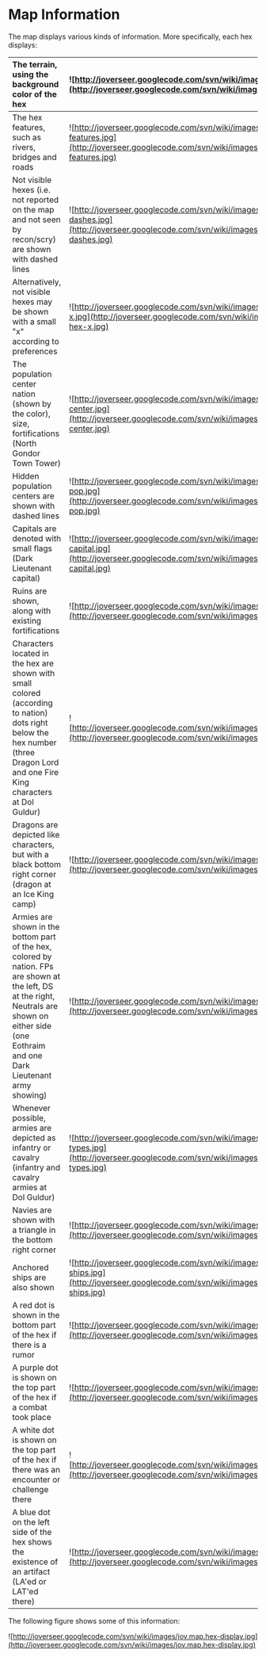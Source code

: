 # Map Information #

The map displays various kinds of information. More specifically, each hex displays:

| The terrain, using the background color of the hex | ![http://joverseer.googlecode.com/svn/wiki/images/jov.map.plains.jpg](http://joverseer.googlecode.com/svn/wiki/images/jov.map.plains.jpg) |
|:---------------------------------------------------|:------------------------------------------------------------------------------------------------------------------------------------------|
| The hex features, such as rivers, bridges and roads | ![http://joverseer.googlecode.com/svn/wiki/images/jov.map.hex-features.jpg](http://joverseer.googlecode.com/svn/wiki/images/jov.map.hex-features.jpg) |
| Not visible hexes (i.e. not reported on the map and not seen by recon/scry) are shown with dashed lines | ![http://joverseer.googlecode.com/svn/wiki/images/jov.map.unseen-hex-dashes.jpg](http://joverseer.googlecode.com/svn/wiki/images/jov.map.unseen-hex-dashes.jpg) |
| Alternatively, not visible hexes may be shown with a small "x" according to preferences  | ![http://joverseer.googlecode.com/svn/wiki/images/jov.map.unseen-hex-x.jpg](http://joverseer.googlecode.com/svn/wiki/images/jov.map.unseen-hex-x.jpg)|
| The population center nation (shown by the color), size, fortifications (North Gondor Town Tower)  | ![http://joverseer.googlecode.com/svn/wiki/images/jov.map.pop-center.jpg](http://joverseer.googlecode.com/svn/wiki/images/jov.map.pop-center.jpg)|
| Hidden population centers are shown with dashed lines | ![http://joverseer.googlecode.com/svn/wiki/images/jov.map.hidden-pop.jpg](http://joverseer.googlecode.com/svn/wiki/images/jov.map.hidden-pop.jpg) |
| Capitals are denoted with small flags (Dark Lieutenant capital) | ![http://joverseer.googlecode.com/svn/wiki/images/jov.map.pop-center-capital.jpg](http://joverseer.googlecode.com/svn/wiki/images/jov.map.pop-center-capital.jpg) |
| Ruins are shown, along with existing fortifications | ![http://joverseer.googlecode.com/svn/wiki/images/jov.map.ruins.jpg](http://joverseer.googlecode.com/svn/wiki/images/jov.map.ruins.jpg) |
| Characters located in the hex are shown with small colored (according to nation) dots right below the hex number (three Dragon Lord and one Fire King characters at Dol Guldur) | ![http://joverseer.googlecode.com/svn/wiki/images/jov.map.characters.jpg](http://joverseer.googlecode.com/svn/wiki/images/jov.map.characters.jpg) |
| Dragons are depicted like characters, but with a black bottom right corner (dragon at an Ice King camp) | ![http://joverseer.googlecode.com/svn/wiki/images/jov.map.dragon.jpg](http://joverseer.googlecode.com/svn/wiki/images/jov.map.dragon.jpg) |
| Armies are shown in the bottom part of the hex, colored by nation. FPs are shown at the left, DS at the right, Neutrals are shown on either side (one Eothraim and one Dark Lieutenant army showing) | ![http://joverseer.googlecode.com/svn/wiki/images/jov.map.armies.jpg](http://joverseer.googlecode.com/svn/wiki/images/jov.map.armies.jpg) |
| Whenever possible, armies are depicted as infantry or cavalry (infantry and cavalry armies at Dol Guldur) | ![http://joverseer.googlecode.com/svn/wiki/images/jov.map.army-types.jpg](http://joverseer.googlecode.com/svn/wiki/images/jov.map.army-types.jpg) |
| Navies are shown with a triangle in the bottom right corner | ![http://joverseer.googlecode.com/svn/wiki/images/jov.map.navy.jpg](http://joverseer.googlecode.com/svn/wiki/images/jov.map.navy.jpg) |
| Anchored ships are also shown | ![http://joverseer.googlecode.com/svn/wiki/images/jov.map.anchored-ships.jpg](http://joverseer.googlecode.com/svn/wiki/images/jov.map.anchored-ships.jpg) |
| A red dot is shown in the bottom part of the hex if there is a rumor | ![http://joverseer.googlecode.com/svn/wiki/images/jov.map.rumor.jpg](http://joverseer.googlecode.com/svn/wiki/images/jov.map.rumor.jpg) |
| A purple dot is shown on the top part of the hex if a combat took place | ![http://joverseer.googlecode.com/svn/wiki/images/jov.map.combat.jpg](http://joverseer.googlecode.com/svn/wiki/images/jov.map.combat.jpg) |
| A white dot is shown on the top part of the hex if there was an encounter or challenge there | ![http://joverseer.googlecode.com/svn/wiki/images/jov.map.encounter.jpg](http://joverseer.googlecode.com/svn/wiki/images/jov.map.encounter.jpg) |
| A blue dot on the left side of the hex shows the existence of an artifact (LA'ed or LAT'ed there) | ![http://joverseer.googlecode.com/svn/wiki/images/jov.map.artifact.jpg](http://joverseer.googlecode.com/svn/wiki/images/jov.map.artifact.jpg) |

The following figure shows some of this information:

![http://joverseer.googlecode.com/svn/wiki/images/jov.map.hex-display.jpg](http://joverseer.googlecode.com/svn/wiki/images/jov.map.hex-display.jpg)